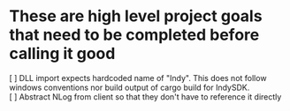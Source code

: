 ﻿# These are high level project goals that need to be completed before calling it good
[ ] DLL import expects hardcoded name of "Indy".  This does not follow windows conventions nor build output of cargo build for IndySDK.  
[ ] Abstract NLog from client so that they don't have to reference it directly
